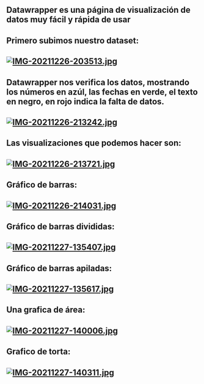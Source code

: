 ## Datawrapper es una página de visualización de datos muy fácil y rápida de usar
## Primero subimos nuestro dataset: 
## [![IMG-20211226-203513.jpg](https://i.postimg.cc/Pf4GF3Kd/IMG-20211226-203513.jpg)](https://postimg.cc/MXvrnYhL)

## Datawrapper nos verifica los datos, mostrando los números en azúl, las fechas en verde, el texto en negro, en rojo indica la falta de datos.
## [![IMG-20211226-213242.jpg](https://i.postimg.cc/nLL6LNy2/IMG-20211226-213242.jpg)](https://postimg.cc/dhzWHNtZ)

## Las visualizaciones que podemos hacer son:
## [![IMG-20211226-213721.jpg](https://i.postimg.cc/59pt0QkS/IMG-20211226-213721.jpg)](https://postimg.cc/V5rwZvwJ)

## Gráfico de barras:
## [![IMG-20211226-214031.jpg](https://i.postimg.cc/0jdfDdFn/IMG-20211226-214031.jpg)](https://postimg.cc/bSrkjbzS)

## Gráfico de barras divididas:
## [![IMG-20211227-135407.jpg](https://i.postimg.cc/K8TbbJL8/IMG-20211227-135407.jpg)](https://postimg.cc/cvd2M7Xp)

## Gráfico de barras apiladas:
## [![IMG-20211227-135617.jpg](https://i.postimg.cc/4dP75JNq/IMG-20211227-135617.jpg)](https://postimg.cc/9R4QXH9Y)

## Una grafica de área:
## [![IMG-20211227-140006.jpg](https://i.postimg.cc/ydxgvMgN/IMG-20211227-140006.jpg)](https://postimg.cc/ZBk5qDLk)

## Grafico de torta:
## [![IMG-20211227-140311.jpg](https://i.postimg.cc/x1WNtxGG/IMG-20211227-140311.jpg)](https://postimg.cc/LJ3ssVbh)

